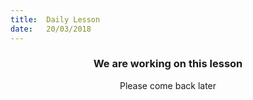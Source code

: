 ```yaml
---
title:  Daily Lesson
date:   20/03/2018
---
```


### <center>We are working on this lesson</center>
<center>Please come back later</center>